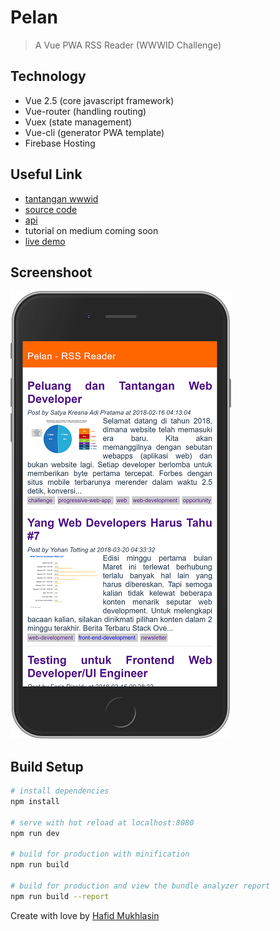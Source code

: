 # Pelan

> A Vue PWA RSS Reader (WWWID Challenge)

## Technology
- Vue 2.5 (core javascript framework)
- Vue-router (handling routing)
- Vuex (state management)
- Vue-cli (generator PWA template)
- Firebase Hosting

## Useful Link
- [tantangan wwwid](https://medium.com/wwwid/tantangan-web-developer-untuk-membuat-aplikasi-web-bisa-digunakan-kurang-dari-5-detik-70bb7431741d)
- [source code](https://github.com/hscstudio/vue-pwa)
- [api](https://api.rss2json.com/v1/api.json?rss_url=https%3A%2F%2Fmedium.com%2Ffeed%2Fwwwid)
- tutorial on medium coming soon
- [live demo](https://pelan-76437.firebaseapp.com/)

## Screenshoot
![screenshoot](screenshoot.png)
## Build Setup

``` bash
# install dependencies
npm install

# serve with hot reload at localhost:8080
npm run dev

# build for production with minification
npm run build

# build for production and view the bundle analyzer report
npm run build --report
```

Create with love by [Hafid Mukhlasin](http://hafidmukhlasin.com)
